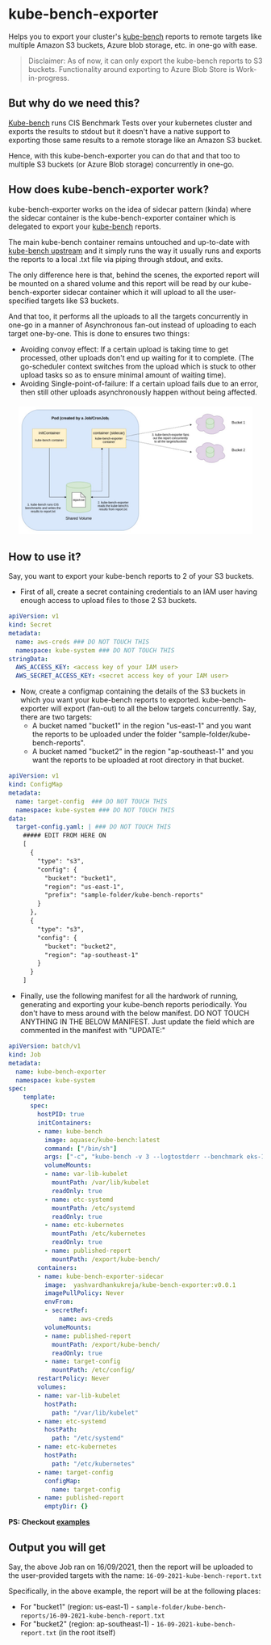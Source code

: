 # kube-bench-exporter

Helps you to export your cluster's [kube-bench](https://github.com/aquasecurity/kube-bench) reports to remote targets like multiple Amazon S3 buckets, Azure blob storage, etc. in one-go with ease.

> Disclaimer: As of now, it can  only export the kube-bench reports to S3 buckets. Functionality around exporting to Azure Blob Store is Work-in-progress.

## But why do we need this?

[Kube-bench](https://github.com/aquasecurity/kube-bench) runs CIS Benchmark Tests over your kubernetes cluster and exports the results to stdout but it doesn't have a native support to exporting those same results to a remote storage like an Amazon S3 bucket.

Hence, with this kube-bench-exporter you can do that and that too to multiple S3 buckets (or Azure Blob storage) concurrently in one-go.

## How does kube-bench-exporter work?
kube-bench-exporter works on the idea of sidecar pattern (kinda) where the sidecar container is the kube-bench-exporter container which is delegated to export your [kube-bench](https://github.com/aquasecurity/kube-bench) reports.

The main kube-bench container remains untouched and up-to-date with [kube-bench upstream](https://github.com/aquasecurity/kube-bench) and it simply runs the way it usually runs and exports the reports to a local .txt file via piping through stdout, and exits.

The only difference here is that, behind the scenes, the exported report will be mounted on a shared volume and this report will be read by our kube-bench-exporter sidecar container which it will upload to all the user-specified targets like S3 buckets.

And that too, it performs all the uploads to all the targets concurrently in one-go in a manner of Asynchronous fan-out instead of uploading to each target one-by-one. This is done to ensures two things:
- Avoiding convoy effect: If a certain upload is taking time to get processed, other uploads don't end up waiting for it to complete. (The go-scheduler context switches from the upload which is stuck to other upload tasks so as to ensure minimal amount of waiting time).
- Avoiding Single-point-of-failure: If a certain upload fails due to an error, then still other uploads asynchronously happen without being affected.

<p align="center" style="margin:20px 20px 20px 20px;"><img src="./assets/kube-bench-exporter-architecture.jpg" alt="architecture" /></p>


## How to use it?
Say, you want to export your kube-bench reports to 2 of your S3 buckets.
- First of all, create a secret containing credentials to an IAM user having enough access to upload files to those 2 S3 buckets.
```yaml
apiVersion: v1
kind: Secret
metadata:
  name: aws-creds ### DO NOT TOUCH THIS
  namespace: kube-system ### DO NOT TOUCH THIS
stringData:
  AWS_ACCESS_KEY: <access key of your IAM user>
  AWS_SECRET_ACCESS_KEY: <secret access key of your IAM user>
```
- Now, create a configmap containing the details of the S3 buckets in which you want your kube-bench reports to exported. kube-bench-exporter will export (fan-out) to all the below targets concurrently.
Say, there are two targets:
    - A bucket named "bucket1" in the region "us-east-1" and you want the reports to be uploaded under the folder "sample-folder/kube-bench-reports".
    - A bucket named "bucket2" in the region "ap-southeast-1" and you want the reports to be uploaded at root directory in that bucket.
```yaml
apiVersion: v1
kind: ConfigMap
metadata:
  name: target-config  ### DO NOT TOUCH THIS
  namespace: kube-system ### DO NOT TOUCH THIS
data:
  target-config.yaml: | ### DO NOT TOUCH THIS
    ##### EDIT FROM HERE ON
    [
      {
        "type": "s3",
        "config": {
          "bucket": "bucket1",
          "region": "us-east-1",
          "prefix": "sample-folder/kube-bench-reports"
        }
      },
      {
        "type": "s3",
        "config": {
          "bucket": "bucket2",
          "region": "ap-southeast-1"
        }
      }
    ]
```
- Finally, use the following manifest for all the hardwork of running, generating and exporting your kube-bench reports periodically. You don't have to mess around with the below manifest. DO NOT TOUCH ANYTHING IN THE BELOW MANIFEST. Just update the field which are commented in the manifest with "UPDATE:"
```yaml
apiVersion: batch/v1
kind: Job
metadata:
  name: kube-bench-exporter
  namespace: kube-system
spec:
    template:
      spec:
        hostPID: true
        initContainers:
        - name: kube-bench
          image: aquasec/kube-bench:latest
          command: ["/bin/sh"]
          args: ["-c", "kube-bench -v 3 --logtostderr --benchmark eks-1.0 > /export/kube-bench/report.txt"] ## UPDATE: Tweak this according to the kind of k8s cluster you have. For reference: checkout https://github.com/aquasecurity/kube-bench#running-in-a-kubernetes-cluster
          volumeMounts:
          - name: var-lib-kubelet
            mountPath: /var/lib/kubelet
            readOnly: true
          - name: etc-systemd
            mountPath: /etc/systemd
            readOnly: true
          - name: etc-kubernetes
            mountPath: /etc/kubernetes
            readOnly: true
          - name: published-report
            mountPath: /export/kube-bench/
        containers:
        - name: kube-bench-exporter-sidecar
          image:  yashvardhankukreja/kube-bench-exporter:v0.0.1
          imagePullPolicy: Never
          envFrom: 
          - secretRef:
              name: aws-creds
          volumeMounts:
          - name: published-report
            mountPath: /export/kube-bench/
            readOnly: true
          - name: target-config
            mountPath: /etc/config/
        restartPolicy: Never
        volumes:
        - name: var-lib-kubelet
          hostPath:
            path: "/var/lib/kubelet"
        - name: etc-systemd
          hostPath:
            path: "/etc/systemd"
        - name: etc-kubernetes
          hostPath:
            path: "/etc/kubernetes"
        - name: target-config
          configMap:
            name: target-config
        - name: published-report
          emptyDir: {}
```
**PS: Checkout [examples](./examples)**
## Output you will get
Say, the above Job ran on 16/09/2021, then the report will be uploaded to the user-provided targets with the name: `16-09-2021-kube-bench-report.txt`

Specifically, in the above example, the report will be at the following places:
- For "bucket1" (region: us-east-1) - `sample-folder/kube-bench-reports/16-09-2021-kube-bench-report.txt`
- For "bucket2" (region: ap-southeast-1) - `16-09-2021-kube-bench-report.txt` (in the root itself)


